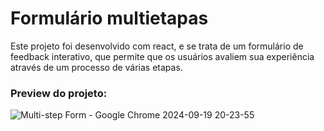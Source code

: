 # Formulário multietapas 
Este projeto foi desenvolvido com react, e se trata de um formulário de feedback interativo, que permite que os usuários avaliem sua experiência através de um processo de várias etapas.
 
### Preview do projeto:

![Multi-step Form - Google Chrome 2024-09-19 20-23-55](https://github.com/user-attachments/assets/99afe8e2-e0d6-4376-a341-ae3ecfa7c424)

